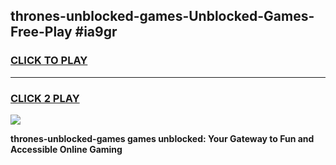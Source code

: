 
## thrones-unblocked-games-Unblocked-Games-Free-Play #ia9gr
<h3>
<a href="https://us.freeplayer.one?title=thrones-unblocked-games&ref=9M">CLICK TO PLAY</a></h3>
<hr>

<h3>
<a href="https://us.freeplayer.one?title=thrones-unblocked-games&ref=9M">CLICK 2 PLAY</a>
  
</h3>

<a href="https://us.freeplayer.one?title=thrones-unblocked-games&ref=9M"><img src="https://clearcache.store/games.png"></a>


**thrones-unblocked-games games unblocked: Your Gateway to Fun and Accessible Online Gaming**

